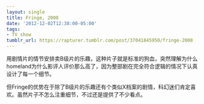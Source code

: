 ```yaml
---
layout: single
title: Fringe, 2008
date: '2012-12-02T12:38:00-05:00'
tags:
- TV show
tumblr_url: https://rapturer.tumblr.com/post/37041845950/fringe-2008
---
```

用剧情片的情节安排卖B级片的乐趣，这种片子就是标准的狗血，突然理解为什么homeland为什么影评人评价那么高了，因为整部剧在完全符合逻辑的情况下认真设计了每一个细节。

但Fringe的优势在于除了B级片的乐趣还有个类似X档案的剧情，科幻迷们肯定喜欢。虽然片子不怎么注重细节，不过还是提供了不少看点。

